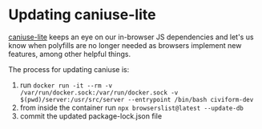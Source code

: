 # Updating caniuse-lite

[caniuse-lite](https://github.com/browserslist/caniuse-lite) keeps an eye on our in-browser JS dependencies and let's us know when polyfills are no longer needed as browsers implement new features, among other helpful things.

The process for updating caniuse is:

1. run `docker run -it --rm -v /var/run/docker.sock:/var/run/docker.sock -v $(pwd)/server:/usr/src/server --entrypoint /bin/bash civiform-dev`
1. from inside the container run `npx browserslist@latest --update-db`
1. commit the updated package-lock.json file
